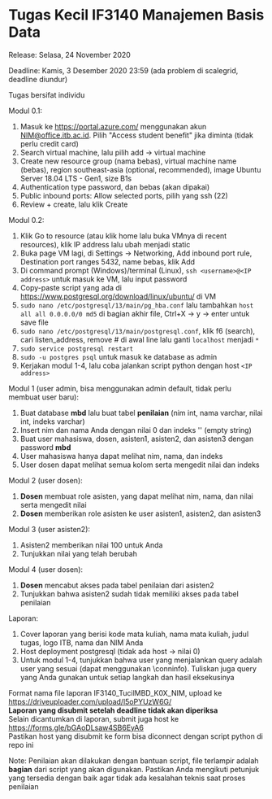 # Tugas Kecil IF3140 Manajemen Basis Data
Release: Selasa, 24 November 2020

Deadline: Kamis, 3 Desember 2020 23:59 (ada problem di scalegrid, deadline diundur)

Tugas bersifat individu

Modul 0.1:
1. Masuk ke https://portal.azure.com/ menggunakan akun NIM@office.itb.ac.id. Pilih "Access student benefit" jika diminta (tidak perlu credit card)
2. Search virtual machine, lalu pilih add -> virtual machine
3. Create new resource group (nama bebas), virtual machine name (bebas), region southeast-asia (optional, recommended), image Ubuntu Server 18.04 LTS - Gen1, size B1s
4. Authentication type password, <username> dan <password> bebas (akan dipakai)
5. Public inbound ports: Allow selected ports, pilih yang ssh (22)
6. Review + create, lalu klik Create

Modul 0.2:
1. Klik Go to resource (atau klik home lalu buka VMnya di recent resources), klik IP address lalu ubah menjadi static
2. Buka page VM lagi, di Settings -> Networking, Add inbound port rule, Destination port ranges 5432, name bebas, klik Add
3. Di command prompt (Windows)/terminal (Linux), `ssh <username>@<IP address>` untuk masuk ke VM, lalu input password
4. Copy-paste script yang ada di https://www.postgresql.org/download/linux/ubuntu/ di VM
5. `sudo nano /etc/postgresql/13/main/pg_hba.conf` lalu tambahkan `host all all 0.0.0.0/0 md5` di bagian akhir file, Ctrl+X -> y -> enter untuk save file
6. `sudo nano /etc/postgresql/13/main/postgresql.conf`, klik f6 (search), cari listen_address, remove # di awal line lalu ganti `localhost` menjadi `*`
7. `sudo service postgresql restart`
8. `sudo -u postgres psql` untuk masuk ke database as admin
9. Kerjakan modul 1-4, lalu coba jalankan script python dengan host `<IP address>`

Modul 1 (user admin, bisa menggunakan admin default, tidak perlu membuat user baru):
1. Buat database __mbd__ lalu buat tabel __penilaian__ (nim int, nama varchar, nilai int, indeks varchar)
2. Insert nim dan nama Anda dengan nilai 0 dan indeks '' (empty string)
3. Buat user mahasiswa, dosen, asisten1, asisten2, dan asisten3 dengan password __mbd__
4. User mahasiswa hanya dapat melihat nim, nama, dan indeks
5. User dosen dapat melihat semua kolom serta mengedit nilai dan indeks

Modul 2 (user dosen):
1. __Dosen__ membuat role asisten, yang dapat melihat nim, nama, dan nilai serta mengedit nilai
2. __Dosen__ memberikan role asisten ke user asisten1, asisten2, dan asisten3

Modul 3 (user asisten2):
1. Asisten2 memberikan nilai 100 untuk Anda
2. Tunjukkan nilai yang telah berubah

Modul 4 (user dosen):
1. __Dosen__ mencabut akses pada tabel penilaian dari asisten2
2. Tunjukkan bahwa asisten2 sudah tidak memiliki akses pada tabel penilaian

Laporan: 
1. Cover laporan yang berisi kode mata kuliah, nama mata kuliah, judul tugas, logo ITB, nama dan NIM Anda
2. Host deployment postgresql (tidak ada host -> nilai 0)
3. Untuk modul 1-4, tunjukkan bahwa user yang menjalankan query adalah user yang sesuai (dapat menggunakan \conninfo). Tuliskan juga query yang Anda gunakan untuk setiap langkah dan hasil eksekusinya

Format nama file laporan IF3140_TucilMBD_K0X_NIM, upload ke https://driveuploader.com/upload/l5oPYUzW6G/<br>
__Laporan yang disubmit setelah deadline tidak akan diperiksa__<br>
Selain dicantumkan di laporan, submit juga host ke https://forms.gle/bGAoDLsaw4SB6EyA6<br>
Pastikan host yang disubmit ke form bisa diconnect dengan script python di repo ini

Note: Penilaian akan dilakukan dengan bantuan script, file terlampir adalah __bagian__ dari script yang akan digunakan. Pastikan Anda mengikuti petunjuk yang tersedia dengan baik agar tidak ada kesalahan teknis saat proses penilaian
